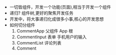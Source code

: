 - 一切皆组件，开发一个功能(页面),相当于开发一个组件
- 递归? 组件树,更好的聚焦开发任务
- 开发中，将大事递归化成很多小事,核心的开发思想
- 如何切分组件
    1. CommentApp 父组件 App 根
    2. CommentInput 表单 手机用户的输入
    3. CommentList 评论列表
    4. Comment